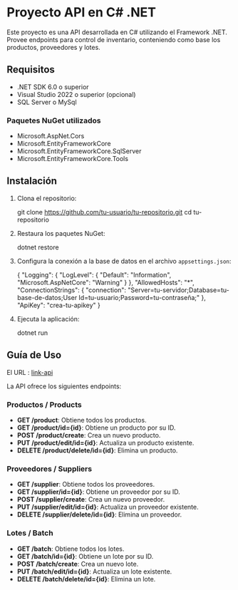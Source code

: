 # Proyecto API en C# .NET

Este proyecto es una API desarrollada en C# utilizando el Framework .NET. Provee endpoints para control de inventario, conteniendo como base los productos, proveedores y lotes. 

## Requisitos

- .NET SDK 6.0 o superior
- Visual Studio 2022 o superior (opcional)
- SQL Server o MySql

### Paquetes NuGet utilizados
- Microsoft.AspNet.Cors
- Microsoft.EntityFrameworkCore
- Microsoft.EntityFrameworkCore.SqlServer
- Microsoft.EntityFrameworkCore.Tools


## Instalación

1. Clona el repositorio:

    git clone https://github.com/tu-usuario/tu-repositorio.git
    cd tu-repositorio

2. Restaura los paquetes NuGet:

    dotnet restore

3. Configura la conexión a la base de datos en el archivo `appsettings.json`:

    {
        "Logging": {
            "LogLevel": {
            "Default": "Information",
            "Microsoft.AspNetCore": "Warning"
            }
        },
        "AllowedHosts": "*",
        "ConnectionStrings": {
            "connection": "Server=tu-servidor;Database=tu-base-de-datos;User Id=tu-usuario;Password=tu-contraseña;"
        },
        "ApiKey": "crea-tu-apikey"
    }


6. Ejecuta la aplicación:

    dotnet run


## Guía de Uso

El URL : [link-api](http://www.api-inventory-management.somee.com)

La API ofrece los siguientes endpoints:

### Productos / Products

- **GET /product**: Obtiene todos los productos.
- **GET /product/id={id}**: Obtiene un producto por su ID.
- **POST /product/create**: Crea un nuevo producto.
- **PUT /product/edit/id={id}**: Actualiza un producto existente.
- **DELETE /product/delete/id={id}**: Elimina un producto.


### Proveedores / Suppliers

- **GET /supplier**: Obtiene todos los proveedores.
- **GET /supplier/id={id}**: Obtiene un proveedor por su ID.
- **POST /supplier/create**: Crea un nuevo proveedor.
- **PUT /supplier/edit/id={id}**: Actualiza un proveedor existente.
- **DELETE /supplier/delete/id={id}**: Elimina un proveedor.

### Lotes / Batch

- **GET /batch**: Obtiene todos los lotes.
- **GET /batch/id={id}**: Obtiene un lote por su ID.
- **POST /batch/create**: Crea un nuevo lote.
- **PUT /batch/edit/id={id}**: Actualiza un lote existente.
- **DELETE /batch/delete/id={id}**: Elimina un lote.

